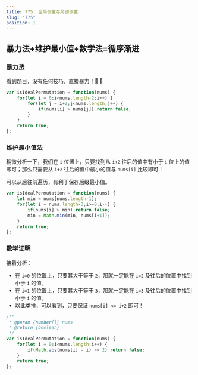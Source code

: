 ```yaml
---
title: 775. 全局倒置与局部倒置
slug: "775"
position: 1
---
```

## 暴力法+维护最小值+数学法=循序渐进

### 暴力法
看到题目，没有任何技巧，直接暴力！🐶  :dog:

```js
var isIdealPermutation = function(nums) {
    for(let i = 0;i<nums.length-2;i++) {
        for(let j = i+2;j<nums.length;j++) {
            if(nums[i] > nums[j]) return false;
        }
    }
    return true;
};
```
### 维护最小值法
稍微分析一下，我们在 `i` 位置上，只要找到从 `i+2` 往后的值中有小于 `i` 位上的值即可；那么只需要从 `i+2` 往后的值中最小的值与 `nums[i]` 比较即可！

可以从后往前遍历，有利于保存后缀最小值。
```js
var isIdealPermutation = function(nums) {
    let min = nums[nums.length-1];
    for(let i = nums.length-3;i>=0;i--) {
        if(nums[i] > min) return false;
        min = Math.min(min, nums[i+1]);
    }
    return true;
};
```

### 数学证明
接着分析：
- 在 `i=0` 的位置上，只要其大于等于 `2`，那就一定能在 `i=2` 及往后的位置中找到小于 `i` 的值。
- 在 `i=1` 的位置上，只要其大于等于 `3`，那就一定能在 `i=3` 及往后的位置中找到小于 `i` 的值。
- 以此类推，可以看到，只要保证 `nums[i] <= i+2` 即可！

```javascript
/**
 * @param {number[]} nums
 * @return {boolean}
 */
var isIdealPermutation = function(nums) {
    for(let i = 0;i<nums.length;i++) {
        if(Math.abs(nums[i] - i) >= 2) return false;
    }
    return true;
};
```

